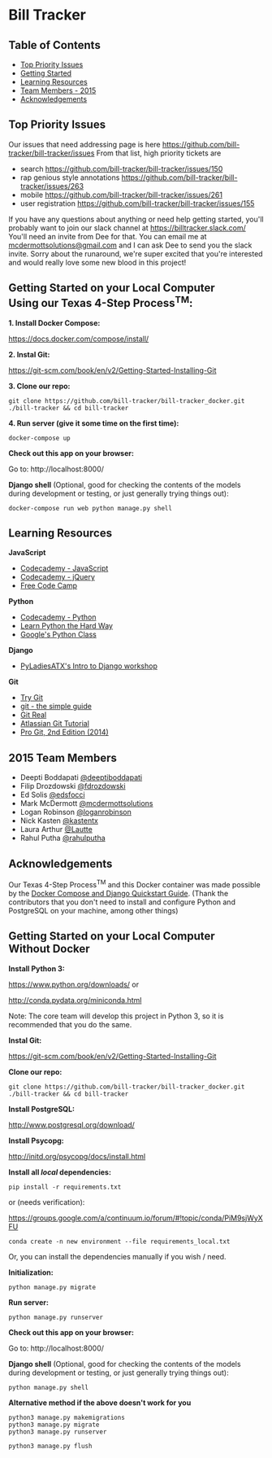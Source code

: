 # Bill Tracker

## Table of Contents

* [Top Priority Issues](#top-priority-issues)
* [Getting Started](#getting-started)
* [Learning Resources](#learning)
* [Team Members - 2015](#team-members-2015)
* [Acknowledgements](#acknowledgements)

## <a name="top-priority-issues"></a>Top Priority Issues
Our issues that need addressing page is here https://github.com/bill-tracker/bill-tracker/issues
From that list, high priority tickets are
- search https://github.com/bill-tracker/bill-tracker/issues/150
- rap genious style annotations https://github.com/bill-tracker/bill-tracker/issues/263
- mobile https://github.com/bill-tracker/bill-tracker/issues/261
- user registration https://github.com/bill-tracker/bill-tracker/issues/155

If you have any questions about anything or need help getting started, you'll probably want to join our slack channel at https://billtracker.slack.com/  You'll need an invite from Dee for that.  You can email me at mcdermottsolutions@gmail.com and I can ask Dee to send you the slack invite.  Sorry about the runaround, we're super excited that you're interested and would really love some new blood in this project!

## <a name="getting-started"></a>Getting Started on your Local Computer<br />Using our Texas 4-Step Process<sup>TM</sup>:

**1. Install Docker Compose:**

https://docs.docker.com/compose/install/

**2. Instal Git:**

https://git-scm.com/book/en/v2/Getting-Started-Installing-Git

**3. Clone our repo:**

    git clone https://github.com/bill-tracker/bill-tracker_docker.git ./bill-tracker && cd bill-tracker

**4. Run server (give it some time on the first time):**

    docker-compose up

**Check out this app on your browser:**

Go to: http://localhost:8000/

**Django shell** (Optional, good for checking the contents of the models during development or testing, or just generally trying things out):

    docker-compose run web python manage.py shell

## <a name="learning"></a>Learning Resources

**JavaScript**

* [Codecademy - JavaScript](https://www.codecademy.com/learn/javascript)
* [Codecademy - jQuery](https://www.codecademy.com/learn/jquery)
* [Free Code Camp](https://www.freecodecamp.com/)

**Python**

* [Codecademy - Python](https://www.codecademy.com/learn/python)
* [Learn Python the Hard Way](http://learnpythonthehardway.org/book/)
* [Google's Python Class](https://developers.google.com/edu/python/)

**Django**

* [PyLadiesATX's Intro to Django workshop](https://github.com/sarasafavi/introdjango)

**Git**

* [Try Git](https://try.github.io/)
* [git - the simple guide](http://rogerdudler.github.io/git-guide/)
* [Git Real](https://www.codeschool.com/courses/git-real)
* [Atlassian Git Tutorial](https://www.atlassian.com/git/tutorials/)
* [Pro Git, 2nd Edition (2014)](https://git-scm.com/book/en/v2)

## <a name="team-members-2015"></a>2015 Team Members

* Deepti Boddapati [@deeptiboddapati](https://github.com/deeptiboddapati)
* Filip Drozdowski [@fdrozdowski](https://github.com/fdrozdowski)
* Ed Solis [@edsfocci](https://github.com/edsfocci)
* Mark McDermott [@mcdermottsolutions](https://github.com/mcdermottsolutions)
* Logan Robinson [@loganrobinson](https://www.linkedin.com/in/loganrobinson)
* Nick Kasten [@kastentx](https://github.com/kastentx)
* Laura Arthur [@Lautte](https://github.com/Lautte)
* Rahul Putha [@rahulputha](https://github.com/rahulputha)

## <a name="acknowledgements"></a>Acknowledgements

Our Texas 4-Step Process<sup>TM</sup> and this Docker container was made
possible by the
[Docker Compose and Django Quickstart Guide](https://docs.docker.com/compose/django/).
(Thank the contributors that you don't need to install and configure Python and 
PostgreSQL on your machine, among other things)

## <a name="getting-started-no-docker"></a>Getting Started on your Local Computer<br />Without Docker

**Install Python 3:**

https://www.python.org/downloads/ or

http://conda.pydata.org/miniconda.html

Note: The core team will develop this project in Python 3, so it is recommended 
that you do the same.

**Instal Git:**

https://git-scm.com/book/en/v2/Getting-Started-Installing-Git

**Clone our repo:**

    git clone https://github.com/bill-tracker/bill-tracker_docker.git ./bill-tracker && cd bill-tracker

**Install PostgreSQL:**

http://www.postgresql.org/download/

**Install Psycopg:**

http://initd.org/psycopg/docs/install.html

**Install all *local* dependencies:**

    pip install -r requirements.txt

or (needs verification):

https://groups.google.com/a/continuum.io/forum/#!topic/conda/PiM9sjWyXFU

    conda create -n new environment --file requirements_local.txt

Or, you can install the dependencies manually if you wish / need.

**Initialization:**

    python manage.py migrate

**Run server:**

    python manage.py runserver

**Check out this app on your browser:**

Go to: http://localhost:8000/

**Django shell** (Optional, good for checking the contents of the models during development or testing, or just generally trying things out):

    python manage.py shell

**Alternative method if the above doesn't work for you**

```
python3 manage.py makemigrations
python3 manage.py migrate
python3 manage.py runserver

python3 manage.py flush
```
